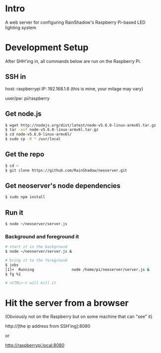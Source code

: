 # Intro

A web server for configuring RainShadow's Raspberry Pi-based LED lighting system

# Development Setup

After SHH'ing in, all commands below are run on the Raspberry Pi.

## SSH in

host: raspberrypi
IP: 192.168.1.6  (this is mine, your milage may vary)

user/pw: pi/raspberry

## Get node.js

```bash
$ wget http://nodejs.org/dist/latest/node-v5.6.0-linux-armv6l.tar.gz
$ tar -xvf node-v5.6.0-linux-armv6l.tar.gz
$ cd node-v5.6.0-linux-armv6l/
$ sudo cp -R * /usr/local
```

## Get the repo

```bash
$ cd ~
$ git clone https://github.com/RainShadow/neoserver.git
```

## Get neoserver's node dependencies
```bash
$ sudo npm install
```

## Run it

```bash
$ node ~/neoserver/server.js
```

### Background and foreground it

```bash
# start it in the background
$ node ~/neoserver/server.js &
```

```bash
# bring it to the foreground
$ jobs
[1]+  Running                 node /home/pi/neoserver/server.js &
$ fg %1

# <CTRL>-c will kill it
```

# Hit the server from a browser

(Obviously not on the Raspberry but on some machine that can "see" it)

http://[the ip address from SSH'ing]:8080

  or

http://raspberrypi.local:8080
